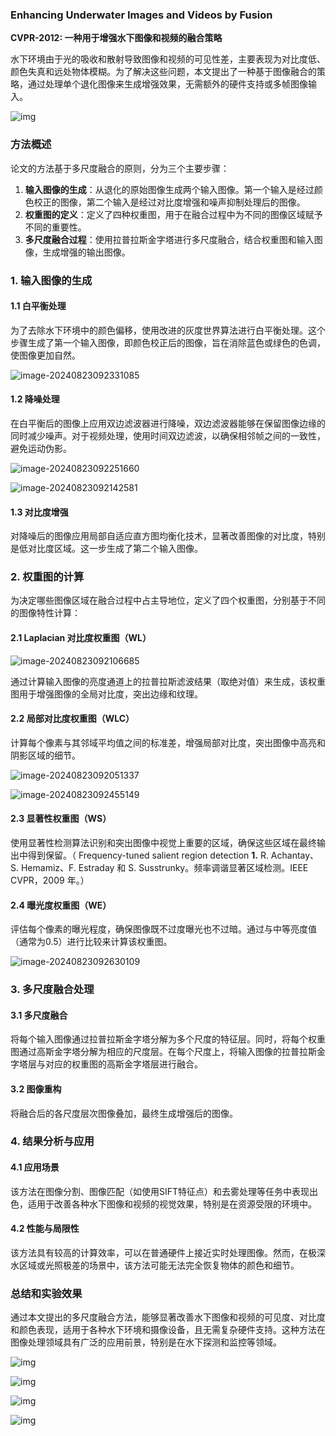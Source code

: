 ### Enhancing Underwater Images and Videos by Fusion

**CVPR-2012: 一种用于增强水下图像和视频的融合策略**

水下环境由于光的吸收和散射导致图像和视频的可见性差，主要表现为对比度低、颜色失真和远处物体模糊。为了解决这些问题，本文提出了一种基于图像融合的策略，通过处理单个退化图像来生成增强效果，无需额外的硬件支持或多帧图像输入。

![img](note.assets/1.png)

### 方法概述

论文的方法基于多尺度融合的原则，分为三个主要步骤：

1. **输入图像的生成**：从退化的原始图像生成两个输入图像。第一个输入是经过颜色校正的图像，第二个输入是经过对比度增强和噪声抑制处理后的图像。
2. **权重图的定义**：定义了四种权重图，用于在融合过程中为不同的图像区域赋予不同的重要性。
3. **多尺度融合过程**：使用拉普拉斯金字塔进行多尺度融合，结合权重图和输入图像，生成增强的输出图像。

### 1. 输入图像的生成

#### 1.1 **白平衡处理**

为了去除水下环境中的颜色偏移，使用改进的灰度世界算法进行白平衡处理。这个步骤生成了第一个输入图像，即颜色校正后的图像，旨在消除蓝色或绿色的色调，使图像更加自然。

![image-20240823092331085](note.assets/image-20240823092331085.png)

#### 1.2 **降噪处理**

在白平衡后的图像上应用双边滤波器进行降噪，双边滤波器能够在保留图像边缘的同时减少噪声。对于视频处理，使用时间双边滤波，以确保相邻帧之间的一致性，避免运动伪影。

![image-20240823092251660](note.assets/image-20240823092251660.png)

![image-20240823092142581](note.assets/image-20240823092142581.png)

#### 1.3 **对比度增强**

对降噪后的图像应用局部自适应直方图均衡化技术，显著改善图像的对比度，特别是低对比度区域。这一步生成了第二个输入图像。

### 2. 权重图的计算

为决定哪些图像区域在融合过程中占主导地位，定义了四个权重图，分别基于不同的图像特性计算：

#### 2.1 **Laplacian 对比度权重图（WL）**

![image-20240823092106685](note.assets/image-20240823092106685.png)

通过计算输入图像的亮度通道上的拉普拉斯滤波结果（取绝对值）来生成，该权重图用于增强图像的全局对比度，突出边缘和纹理。

#### 2.2 **局部对比度权重图（WLC）**

计算每个像素与其邻域平均值之间的标准差，增强局部对比度，突出图像中高亮和阴影区域的细节。

![image-20240823092051337](note.assets/image-20240823092051337.png)

![image-20240823092455149](note.assets/image-20240823092455149.png)

#### 2.3 **显著性权重图（WS）**

使用显著性检测算法识别和突出图像中视觉上重要的区域，确保这些区域在最终输出中得到保留。（ Frequency-tuned salient region detection **1.** R. Achantay、S. Hemamiz、F. Estraday 和 S. Susstrunky。频率调谐显著区域检测。IEEE CVPR，2009 年。）

#### 2.4 **曝光度权重图（WE）**

评估每个像素的曝光程度，确保图像既不过度曝光也不过暗。通过与中等亮度值（通常为0.5）进行比较来计算该权重图。

![image-20240823092630109](note.assets/image-20240823092630109.png)

### 3. 多尺度融合处理

#### 3.1 **多尺度融合**

将每个输入图像通过拉普拉斯金字塔分解为多个尺度的特征层。同时，将每个权重图通过高斯金字塔分解为相应的尺度层。在每个尺度上，将输入图像的拉普拉斯金字塔层与对应的权重图的高斯金字塔层进行融合。

#### 3.2 **图像重构**

将融合后的各尺度层次图像叠加，最终生成增强后的图像。

### 4. 结果分析与应用

#### 4.1 **应用场景**

该方法在图像分割、图像匹配（如使用SIFT特征点）和去雾处理等任务中表现出色，适用于改善各种水下图像和视频的视觉效果，特别是在资源受限的环境中。

#### 4.2 **性能与局限性**

该方法具有较高的计算效率，可以在普通硬件上接近实时处理图像。然而，在极深水区域或光照极差的场景中，该方法可能无法完全恢复物体的颜色和细节。

### 总结和实验效果

通过本文提出的多尺度融合方法，能够显著改善水下图像和视频的可见度、对比度和颜色表现，适用于各种水下环境和摄像设备，且无需复杂硬件支持。这种方法在图像处理领域具有广泛的应用前景，特别是在水下探测和监控等领域。

![img](note.assets/Figure_1.png)

![img](note.assets/Figure_2.png)

![img](note.assets/Figure_3.png)

![img](note.assets/Figure_4.png)






